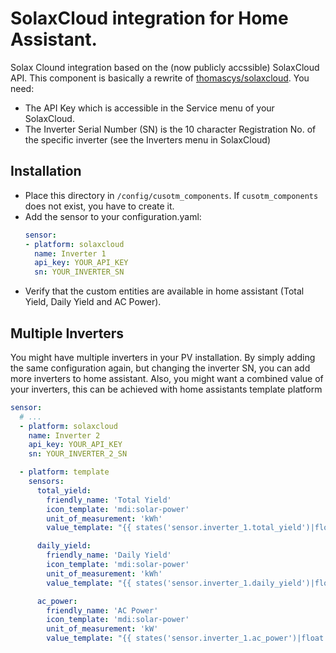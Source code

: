 # SolaxCloud integration for Home Assistant.

Solax Clound integration based on the (now publicly accssible) SolaxCloud API.
This component is basically a rewrite of [thomascys/solaxcloud](https://github.com/thomascys/solaxcloud).
You need:

- The API Key which is accessible in the Service menu of your SolaxCloud.
- The Inverter Serial Number (SN) is the 10 character Registration No. of the
  specific inverter (see the Inverters menu in SolaxCloud)

## Installation

- Place this directory in `/config/cusotm_components`. If `cusotm_components`
  does not exist, you have to create it.
- Add the sensor to your configuration.yaml:
  ```yaml
  sensor:
  - platform: solaxcloud
    name: Inverter 1
    api_key: YOUR_API_KEY
    sn: YOUR_INVERTER_SN
  ```
- Verify that the custom entities are available in home assistant (Total Yield,
  Daily Yield and AC Power).

## Multiple Inverters

You might have multiple inverters in your PV installation. By simply adding the
same configuration again, but changing the inverter SN, you can add more
inverters to home assistant. Also, you might want a combined value of your
inverters, this can be achieved with home assistants template platform

```yaml
sensor:
  # ...
  - platform: solaxcloud
    name: Inverter 2
    api_key: YOUR_API_KEY
    sn: YOUR_INVERTER_2_SN

  - platform: template
    sensors:
      total_yield:
        friendly_name: 'Total Yield'
        icon_template: 'mdi:solar-power'
        unit_of_measurement: 'kWh'
        value_template: "{{ states('sensor.inverter_1.total_yield')|float + states('sensor.inverter_2.total_yield')|float }}"

      daily_yield:
        friendly_name: 'Daily Yield'
        icon_template: 'mdi:solar-power'
        unit_of_measurement: 'kWh'
        value_template: "{{ states('sensor.inverter_1.daily_yield')|float + states('sensor.inverter_2.daily_yield')|float }}"

      ac_power:
        friendly_name: 'AC Power'
        icon_template: 'mdi:solar-power'
        unit_of_measurement: 'kW'
        value_template: "{{ states('sensor.inverter_1.ac_power')|float + states('sensor.inverter_2.ac_power')|float }}"
```

